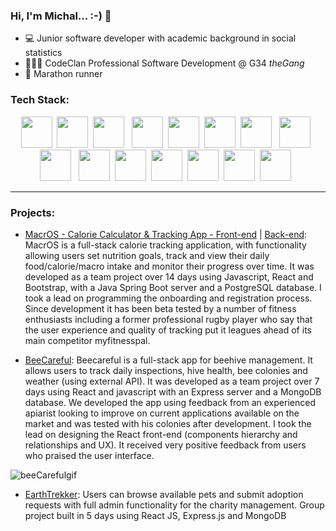 ### Hi, I'm Michal... :-) 👋 

- 💻 Junior software developer with academic background in social statistics
- 👨🏻‍🎓 CodeClan Professional Software Development @ G34 *theGang*
- 🏃 Marathon runner



### Tech Stack:
<div align="center">
<span>
  <img src="https://cdn.jsdelivr.net/gh/devicons/devicon/icons/java/java-original-wordmark.svg" height=50px/>&nbsp;
  <img src="https://cdn.jsdelivr.net/gh/devicons/devicon/icons/javascript/javascript-original.svg" height=50px/>&nbsp;
  <img src="https://cdn.jsdelivr.net/gh/devicons/devicon/icons/python/python-original-wordmark.svg" height=50px/> &nbsp;
  <img src="https://cdn.jsdelivr.net/gh/devicons/devicon/icons/react/react-original-wordmark.svg" height=50px/>&nbsp;
  <img src="https://cdn.jsdelivr.net/gh/devicons/devicon/icons/mongodb/mongodb-original-wordmark.svg" height=50px/>&nbsp;
  <img src="https://cdn.jsdelivr.net/gh/devicons/devicon/icons/spring/spring-original-wordmark.svg" height=50px/>&nbsp;
  <img src="https://cdn.jsdelivr.net/gh/devicons/devicon/icons/postgresql/postgresql-original.svg" height=50px/> &nbsp;
  <img src="https://cdn.jsdelivr.net/gh/devicons/devicon/icons/html5/html5-original-wordmark.svg" height=50px /> &nbsp;
  <img src="https://cdn.jsdelivr.net/gh/devicons/devicon/icons/css3/css3-original-wordmark.svg" height=50px/> &nbsp;
  <img src="https://cdn.jsdelivr.net/gh/devicons/devicon/icons/bootstrap/bootstrap-original.svg" height=50px/>&nbsp;
  <img src="https://cdn.jsdelivr.net/gh/devicons/devicon/icons/nodejs/nodejs-plain-wordmark.svg" height=50px/>&nbsp;
  <img src="https://cdn.jsdelivr.net/gh/devicons/devicon/icons/mocha/mocha-plain.svg" height=50px/>&nbsp;
  <img src="https://cdn.jsdelivr.net/gh/devicons/devicon/icons/intellij/intellij-original.svg" height=50px/>&nbsp;
  <img src="https://cdn.jsdelivr.net/gh/devicons/devicon/icons/express/express-original-wordmark.svg" height=50px/>&nbsp;
  <img src="https://cdn.jsdelivr.net/gh/devicons/devicon/icons/flask/flask-original.svg" height=50px/> &nbsp;
</span>
  </div>
<hr></hr>


### Projects:

- [MacrOS - Calorie Calculator & Tracking App - Front-end](https://github.com/mwmarszalek/MacrOS_frontend) | [Back-end](https://github.com/mwmarszalek/MacrOS_backend): MacrOS is a full-stack calorie tracking application, with functionality allowing users set nutrition goals, track and view their daily food/calorie/macro intake and monitor their progress over time. It was developed as a team project over 14 days using Javascript, React and Bootstrap, with a Java Spring Boot server and a PostgreSQL database. I took a lead on programming the onboarding and registration process. Since development it has been beta tested by a number of fitness enthusiasts including a former professional rugby player who say that the user experience and quality of tracking put it leagues ahead of its main competitor myfitnesspal.

- [BeeCareful](https://github.com/mwmarszalek/BeeCareful): Beecareful is a full-stack app for beehive management. It allows users to track daily inspections, hive health, bee colonies and weather (using external API). It was developed as a team project over 7 days using React and javascript with an Express server and a MongoDB database. We developed the app using feedback from an experienced apiarist looking to improve on current applications available on the market and was tested with his colonies after development. I took the lead on designing the React front-end (components hierarchy and relationships and UX). It received very positive feedback from users who praised the user interface.
 
![beeCarefulgif](https://user-images.githubusercontent.com/103493837/235320059-bb12b885-a2cc-4520-af40-3170d2548daa.gif)


- [EarthTrekker](https://github.com/mwmarszalek/EarthTrekker): Users can browse available pets and submit adoption requests with full admin functionality for the charity management. Group project built in 5 days using React JS, Express.js and MongoDB



